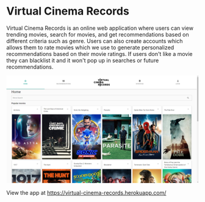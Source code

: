 # Virtual Cinema Records

Virtual Cinema Records is an online web application where users can view trending movies, search for movies, and get recommendations based on different criteria such as genre. Users can also create accounts which allows them to rate movies which we use to generate personalized recommendations based on their movie ratings. If users don't like a movie they can blacklist it and it won't pop up in searches or future recommendations.

![VCR Home](./VCR_Home.png)

View the app at https://virtual-cinema-records.herokuapp.com/
